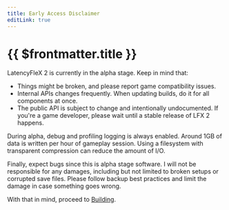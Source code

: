 ```yaml
---
title: Early Access Disclaimer
editLink: true
---
```


# {{ $frontmatter.title }}

LatencyFleX 2 is currently in the alpha stage. Keep in mind that:
- Things might be broken, and please report game compatibility issues.
- Internal APIs changes frequently. When updating builds, do it for all components at once.
- The public API is subject to change and intentionally undocumented. If you're a game developer, please wait until a stable release of LFX 2 happens.

During alpha, debug and profiling logging is always enabled. Around 1GB of data is written per hour of gameplay session. Using a filesystem with transparent compression can reduce the amount of I/O.

Finally, expect bugs since this is alpha stage software. I will not be responsible for any damages, including but not limited to broken setups or corrupted save files. Please follow backup best practices and limit the damage in case something goes wrong.

With that in mind, proceed to [Building](./shim/building.md).